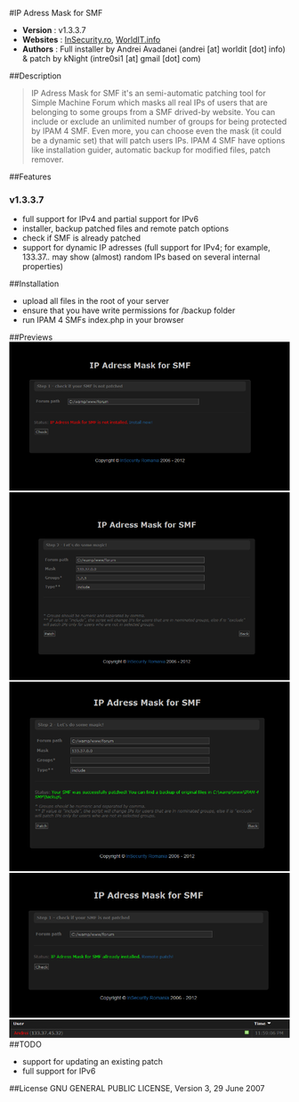  #IP Adress Mask for SMF
* __Version__ : v1.3.3.7
* __Websites__ : [InSecurity.ro](http://insecurity.ro/forum), [WorldIT.info](http://www.worldit.info)
* __Authors__ : Full installer by Andrei Avadanei (andrei [at] worldit [dot] info) & patch by kNight (intre0si1 [at] gmail [dot] com)

##Description

> IP Adress Mask for SMF it's an semi-automatic patching tool for Simple Machine Forum which masks all real IPs of users that are belonging to some groups from a SMF drived-by website. You can include or exclude an unlimited number of groups for being protected by IPAM 4 SMF. Even more, you can choose even the mask (it could be a dynamic set) that will patch users IPs. IPAM 4 SMF have options like installation guider, automatic backup for modified files, patch remover. 

##Features
### v1.3.3.7 
  * full support for IPv4 and partial support for IPv6
  * installer, backup patched files and remote patch options
  * check if SMF is already patched
  * support for dynamic IP adresses (full support for IPv4; for example, 133.37.*.* may show (almost) random IPs based on several internal properties)

##Installation
  * upload all files in the root of your server
  * ensure that you have write permissions for /backup folder
  * run IPAM 4 SMFs index.php in your browser

##Previews
![alt text](https://github.com/AndreiAvadanei/IPAM-4-SMF/raw/master/previews/1.png "")
![alt text](https://github.com/AndreiAvadanei/IPAM-4-SMF/raw/master/previews/2.png "")
![alt text](https://github.com/AndreiAvadanei/IPAM-4-SMF/raw/master/previews/3.png "")
![alt text](https://github.com/AndreiAvadanei/IPAM-4-SMF/raw/master/previews/4.png "")
![alt text](https://github.com/AndreiAvadanei/IPAM-4-SMF/raw/master/previews/5.png "")
##TODO 
  * support for updating an existing patch
  * full support for IPv6
  
##License
GNU GENERAL PUBLIC LICENSE, Version 3, 29 June 2007
